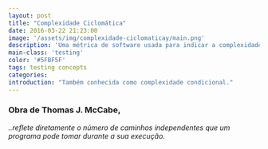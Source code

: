 ```yaml
---
layout: post
title: "Complexidade Ciclomática"
date: 2016-03-22 21:23:00
image: '/assets/img/complexidade-ciclomaticay/main.png'
description: 'Uma métrica de software usada para indicar a complexidade de um programa de computador.'
main-class: 'testing'
color: '#5FBF5F'
tags: testing concepts
categories:
introduction: "Também conhecida como complexidade condicional."
---
```


### Obra de Thomas J. McCabe,
*..reflete diretamente o número de caminhos independentes que um programa pode tomar durante a sua execução.*
